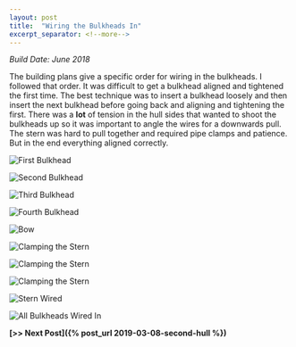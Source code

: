 ```yaml
---
layout: post
title:  "Wiring the Bulkheads In"
excerpt_separator: <!--more-->
---
```


*Build Date: June 2018*

The building plans give a specific order for wiring in the bulkheads. I followed that order. It was difficult to get a bulkhead aligned and tightened the first time. The best technique was to insert a bulkhead loosely and then insert the next bulkhead before going back and aligning and tightening the first. There was a **lot** of tension in the hull sides that wanted to shoot the bulkheads up so it was important to angle the wires for a downwards pull. The stern was hard to pull together and required pipe clamps and patience. But in the end everything aligned correctly.

<!--more-->

![First Bulkhead](/assets/images/wiring2-bulkhead-1.jpg)

![Second Bulkhead](/assets/images/wiring2-bulkhead-2.jpg)

![Third Bulkhead](/assets/images/wiring2-bulkhead-3.jpg)

![Fourth Bulkhead](/assets/images/wiring2-bulkhead-4.jpg)

![Bow](/assets/images/wiring2-bow.jpg)

![Clamping the Stern](/assets/images/wiring2-stern-1.jpg)

![Clamping the Stern](/assets/images/wiring2-stern-2.jpg)

![Clamping the Stern](/assets/images/wiring2-stern-3.jpg)

![Stern Wired](/assets/images/wiring2-stern-4.jpg)

![All Bulkheads Wired In](/assets/images/wiring2-done.jpg)

**[>> Next Post]({% post_url 2019-03-08-second-hull %})**
